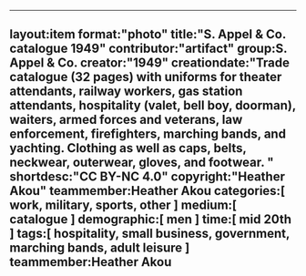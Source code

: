 ---
layout:item
format:"photo"
title:"S. Appel & Co. catalogue 1949"
contributor:"artifact"
group:S. Appel & Co.
creator:"1949"
creationdate:"Trade catalogue (32 pages) with uniforms for theater attendants, railway workers, gas station attendants, hospitality (valet, bell boy, doorman), waiters, armed forces and veterans, law enforcement, firefighters, marching bands, and yachting.  Clothing as well as caps, belts, neckwear, outerwear, gloves, and footwear. "
 shortdesc:"CC BY-NC 4.0"
 copyright:"Heather Akou"
teammember:Heather Akou
categories:[ work, military, sports, other ]
medium:[ catalogue ]
demographic:[ men ]
time:[ mid 20th ]
tags:[ hospitality, small business, government, marching bands, adult leisure ]
teammember:Heather Akou
---